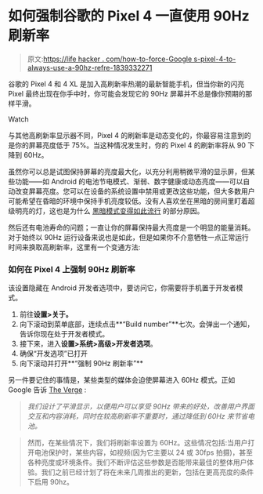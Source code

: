# 如何强制谷歌的 Pixel 4 一直使用 90Hz 刷新率

> 原文:[https://life hacker . com/how-to-force-Google s-pixel-4-to-always-use-a-90hz-refre-1839332271](https://lifehacker.com/how-to-force-googles-pixel-4-to-always-use-a-90hz-refre-1839332271)

谷歌的 Pixel 4 和 4 XL 是加入高刷新率热潮的最新智能手机，但当你新的闪亮 Pixel 最终出现在你手中时，你可能会发现它的 90Hz 屏幕并不总是像你预期的那样平滑。

Watch

与其他高刷新率显示器不同，Pixel 4 的刷新率是动态变化的，你最容易注意到的是你的屏幕亮度低于 75%。当这种情况发生时，你的 Pixel 4 的刷新率将从 90 下降到 60Hz。

虽然你可以总是试图保持屏幕的亮度最大化，以充分利用稍微平滑的显示屏，但某些功能——如 Android 的电池节电模式、渐弱、数字健康或动态亮度——可以自动改变屏幕亮度。您可以在设备的系统设置中禁用或更改这些功能，但大多数用户可能希望在昏暗的环境中保持手机亮度较低。没有人喜欢坐在黑暗的房间里盯着超级明亮的灯，这也是为什么 [黑暗模式变得如此流行](https://lifehacker.com/use-this-hack-to-create-dark-mode-timers-in-android-10-1838101522) 的部分原因。

然后还有电池寿命的问题；一直让你的屏幕保持最大亮度是一个明显的能量消耗。对于始终以 90Hz 运行设备来说也是如此，但是如果你不介意牺牲一点正常运行时间来换取高刷新率，这里有一个变通方法:

### 如何在 Pixel 4 上强制 90Hz 刷新率

该设置隐藏在 Android 开发者选项中，要访问它，你需要将手机置于开发者模式。

1.  前往**设置>关于。**
2.  向下滚动到菜单底部，连续点击**“Build number”**七次。会弹出一个通知，告诉你现在处于开发者模式。
3.  接下来，进入**设置>系统>高级>开发者选项**。
4.  确保“开发选项”已打开
5.  向下滚动并打开**“强制 90Hz 刷新率”**

另一件要记住的事情是，某些类型的媒体会迫使屏幕进入 60Hz 模式。正如 Google 告诉 [The Verge](https://www.theverge.com/2019/10/23/20929090/google-pixel-4-screen-smooth-display-refresh-rate-lighting-conditions-software-update) :

> *我们设计了平滑显示，以便用户可以享受 90Hz 带来的好处，改善用户界面交互和内容消耗，同时在较高刷新率不重要时，通过降低到 60Hz 来节省电池。*

> 然而，在某些情况下，我们将刷新率设置为 60Hz。这些情况包括:当用户打开电池保护时，某些内容，如视频(因为它主要以 24 或 30fps 拍摄)，甚至各种亮度或环境条件。我们不断评估这些参数是否能带来最佳的整体用户体验。我们之前已经计划了将在未来几周推出的更新，包括在更高亮度的条件下启用 90hz。
